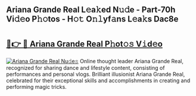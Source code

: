 ## Ariana Grande Real L𝚎a𝚔ed N𝚞𝚍e - Part-70h Vi𝚍𝚎o P𝚑𝚘tos - H𝚘𝚝 O𝚗𝚕yf𝚊ns L𝚎a𝚔s Dac8e

# <h2><a href="http://kf71qk6.oniu.top/?m=Ariana+Grande+Real">🔗👉 🔴 Ariana Grande Real P𝚑ot𝚘𝚜 V𝚒d𝚎o</a></h2>

[![Ariana Grande Real Nu𝚍e𝚜](https://i.imgur.com/0qMVB7G.gif)](http://kf71qk6.oniu.top/?m=Ariana+Grande+Real)
Online thought leader Ariana Grande Real, recognized for sharing dance and lifestyle content, consisting of performances and personal vlogs. Brilliant illusionist Ariana Grande Real, celebrated for their exceptional skills and accomplishments in creating and performing magic tricks.  
